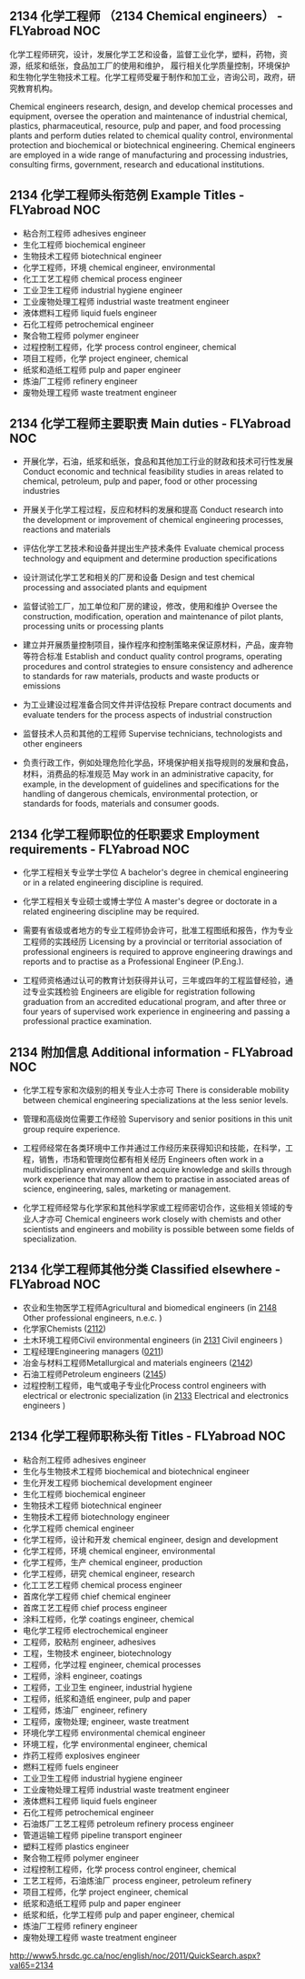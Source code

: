 ## 2134 化学工程师 （2134 Chemical engineers） - FLYabroad NOC

化学工程师研究，设计，发展化学工艺和设备，监督工业化学，塑料，药物，资源，纸浆和纸张，食品加工厂的使用和维护， 履行相关化学质量控制，环境保护和生物化学生物技术工程。化学工程师受雇于制作和加工业，咨询公司，政府，研究教育机构。

Chemical engineers research, design, and develop chemical processes and equipment, oversee the operation and maintenance of industrial chemical, plastics, pharmaceutical, resource, pulp and paper, and food processing plants and perform duties related to chemical quality control, environmental protection and biochemical or biotechnical engineering. Chemical engineers are employed in a wide range of manufacturing and processing industries, consulting firms, government, research and educational institutions.

## 2134 化学工程师头衔范例 Example Titles - FLYabroad NOC

* 粘合剂工程师 adhesives engineer
* 生化工程师 biochemical engineer
* 生物技术工程师 biotechnical engineer
* 化学工程师，环境 chemical engineer, environmental
* 化工工艺工程师 chemical process engineer
* 工业卫生工程师 industrial hygiene engineer
* 工业废物处理工程师 industrial waste treatment engineer
* 液体燃料工程师 liquid fuels engineer
* 石化工程师 petrochemical engineer
* 聚合物工程师 polymer engineer
* 过程控制工程师，化学 process control engineer, chemical
* 项目工程师，化学 project engineer, chemical
* 纸浆和造纸工程师 pulp and paper engineer
* 炼油厂工程师 refinery engineer
* 废物处理工程师 waste treatment engineer

## 2134 化学工程师主要职责 Main duties - FLYabroad NOC

* 开展化学，石油，纸浆和纸张，食品和其他加工行业的财政和技术可行性发展
Conduct economic and technical feasibility studies in areas related to chemical, petroleum, pulp and paper, food or other processing industries

* 开展关于化学工程过程，反应和材料的发展和提高
Conduct research into the development or improvement of chemical engineering processes, reactions and materials

* 评估化学工艺技术和设备并提出生产技术条件
Evaluate chemical process technology and equipment and determine production specifications

* 设计测试化学工艺和相关的厂房和设备
Design and test chemical processing and associated plants and equipment

* 监督试验工厂，加工单位和厂房的建设，修改，使用和维护
Oversee the construction, modification, operation and maintenance of pilot plants, processing units or processing plants

* 建立并开展质量控制项目，操作程序和控制策略来保证原材料，产品，废弃物等符合标准
Establish and conduct quality control programs, operating procedures and control strategies to ensure consistency and adherence to standards for raw materials, products and waste products or emissions

* 为工业建设过程准备合同文件并评估投标
Prepare contract documents and evaluate tenders for the process aspects of industrial construction

* 监督技术人员和其他的工程师
Supervise technicians, technologists and other engineers

* 负责行政工作，例如处理危险化学品，环境保护相关指导规则的发展和食品，材料，消费品的标准规范
May work in an administrative capacity, for example, in the development of guidelines and specifications for the handling of dangerous chemicals, environmental protection, or standards for foods, materials and consumer goods.

## 2134 化学工程师职位的任职要求 Employment requirements - FLYabroad NOC

* 化学工程相关专业学士学位
A bachelor's degree in chemical engineering or in a related engineering discipline is required.

* 化学工程相关专业硕士或博士学位
A master's degree or doctorate in a related engineering discipline may be required.

* 需要有省级或者地方的专业工程师协会许可，批准工程图纸和报告，作为专业工程师的实践经历
Licensing by a provincial or territorial association of professional engineers is required to approve engineering drawings and reports and to practise as a Professional Engineer (P.Eng.).

* 工程师资格通过认可的教育计划获得并认可，三年或四年的工程监督经验，通过专业实践检验
Engineers are eligible for registration following graduation from an accredited educational program, and after three or four years of supervised work experience in engineering and passing a professional practice examination.

## 2134 附加信息 Additional information - FLYabroad NOC

* 化学工程专家和次级别的相关专业人士亦可
There is considerable mobility between chemical engineering specializations at the less senior levels.

* 管理和高级岗位需要工作经验
Supervisory and senior positions in this unit group require experience.

* 工程师经常在各类环境中工作并通过工作经历来获得知识和技能，在科学，工程，销售，市场和管理岗位都有相关经历
Engineers often work in a multidisciplinary environment and acquire knowledge and skills through work experience that may allow them to practise in associated areas of science, engineering, sales, marketing or management.

* 化学工程师经常与化学家和其他科学家或工程师密切合作，这些相关领域的专业人才亦可
Chemical engineers work closely with chemists and other scientists and engineers and mobility is possible between some fields of specialization.

## 2134 化学工程师其他分类 Classified elsewhere - FLYabroad NOC

* 农业和生物医学工程师Agricultural and biomedical engineers (in [2148](2148) Other professional engineers, n.e.c. )
* 化学家Chemists ([2112](2112))
* 土木环境工程师Civil environmental engineers (in [2131](2131) Civil engineers )
* 工程经理Engineering managers ([0211](0211))
* 冶金与材料工程师Metallurgical and materials engineers ([2142](2142))
* 石油工程师Petroleum engineers ([2145](2145))
* 过程控制工程师，电气或电子专业化Process control engineers with electrical or electronic specialization (in [2133](2133) Electrical and electronics engineers )

## 2134 化学工程师职称头衔 Titles - FLYabroad NOC

* 粘合剂工程师 adhesives engineer
* 生化与生物技术工程师 biochemical and biotechnical engineer
* 生化开发工程师 biochemical development engineer
* 生化工程师 biochemical engineer
* 生物技术工程师 biotechnical engineer
* 生物技术工程师 biotechnology engineer
* 化学工程师 chemical engineer
* 化学工程师，设计和开发 chemical engineer, design and development
* 化学工程师，环境 chemical engineer, environmental
* 化学工程师，生产 chemical engineer, production
* 化学工程师，研究 chemical engineer, research
* 化工工艺工程师 chemical process engineer
* 首席化学工程师 chief chemical engineer
* 首席工艺工程师 chief process engineer
* 涂料工程师，化学 coatings engineer, chemical
* 电化学工程师 electrochemical engineer
* 工程师，胶粘剂 engineer, adhesives
* 工程，生物技术 engineer, biotechnology
* 工程师，化学过程 engineer, chemical processes
* 工程师，涂料 engineer, coatings
* 工程师，工业卫生 engineer, industrial hygiene
* 工程师，纸浆和造纸 engineer, pulp and paper
* 工程师，炼油厂 engineer, refinery
* 工程师，废物处理; engineer, waste treatment
* 环境化学工程师 environmental chemical engineer
* 环境工程，化学 environmental engineer, chemical
* 炸药工程师 explosives engineer
* 燃料工程师 fuels engineer
* 工业卫生工程师 industrial hygiene engineer
* 工业废物处理工程师 industrial waste treatment engineer
* 液体燃料工程师 liquid fuels engineer
* 石化工程师 petrochemical engineer
* 石油炼厂工艺工程师 petroleum refinery process engineer
* 管道运输工程师 pipeline transport engineer
* 塑料工程师 plastics engineer
* 聚合物工程师 polymer engineer
* 过程控制工程师，化学 process control engineer, chemical
* 工艺工程师，石油炼油厂 process engineer, petroleum refinery
* 项目工程师，化学 project engineer, chemical
* 纸浆和造纸工程师 pulp and paper engineer
* 纸浆和纸，化学工程师 pulp and paper engineer, chemical
* 炼油厂工程师 refinery engineer
* 废物处理工程师 waste treatment engineer

http://www5.hrsdc.gc.ca/noc/english/noc/2011/QuickSearch.aspx?val65=2134